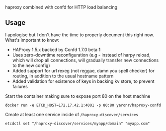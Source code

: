haproxy combined with confd for HTTP load balancing

## Usage

I apologise but I don't have the time to properly document this right now.
What's important to know:

* HAProxy 1.5.x backed by Confd 1.7.0 beta 1
* Uses zero-downtime reconfiguration (e.g - instead of harpy reload, which will drop all connections, will gradually transfer new connections to the new config)
* Added support for url rexeg (not reggae, damn you spell checker) for routing, in addition to the usual hostname pattern
* Added validation for existence of keys in backing kv store, to prevent failures




Start the container making sure to expose port 80 on the host machine

```
docker run -e ETCD_HOST=172.17.42.1:4001 -p 80:80 yaronr/haproxy-confd
```

Create at least one service inside of `/haproxy-discover/services`

```
etcdctl set "/haproxy-discover/services/myapp/domain" "myapp.com"
```

